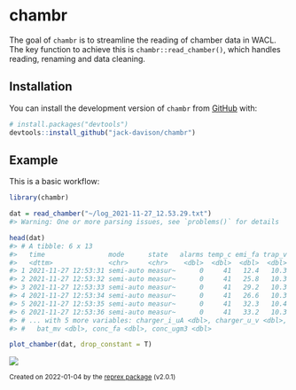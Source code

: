 
# chambr

<!-- badges: start --> 
<!-- badges: end -->

The goal of `chambr` is to streamline the reading of chamber data in WACL. The key function to achieve this is `chambr::read_chamber()`, which handles reading, renaming and data cleaning.

## Installation

You can install the development version of `chambr` from [GitHub](https://github.com/) with:

``` r
# install.packages("devtools")
devtools::install_github("jack-davison/chambr")
```

## Example

This is a basic workflow:

``` r
library(chambr)

dat = read_chamber("~/log_2021-11-27_12.53.29.txt")
#> Warning: One or more parsing issues, see `problems()` for details

head(dat)
#> # A tibble: 6 x 13
#>   time                mode      state   alarms temp_c emi_fa trap_v pump_percent
#>   <dttm>              <chr>     <chr>    <dbl>  <dbl>  <dbl>  <dbl>        <dbl>
#> 1 2021-11-27 12:53:31 semi-auto measur~      0     41   12.4   10.3           41
#> 2 2021-11-27 12:53:32 semi-auto measur~      0     41   25.8   10.3           41
#> 3 2021-11-27 12:53:33 semi-auto measur~      0     41   29.2   10.3           41
#> 4 2021-11-27 12:53:34 semi-auto measur~      0     41   26.6   10.3           41
#> 5 2021-11-27 12:53:35 semi-auto measur~      0     41   32.3   10.4           41
#> 6 2021-11-27 12:53:36 semi-auto measur~      0     41   33.2   10.3           41
#> # ... with 5 more variables: charger_i_uA <dbl>, charger_u_v <dbl>,
#> #   bat_mv <dbl>, conc_fa <dbl>, conc_ugm3 <dbl>

plot_chamber(dat, drop_constant = T)
```

![](https://i.imgur.com/okzgwD1.png)

<sup>Created on 2022-01-04 by the [reprex package](https://reprex.tidyverse.org) (v2.0.1)</sup>

